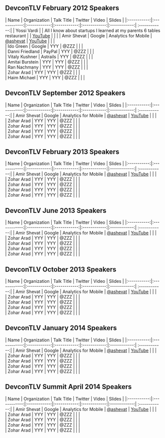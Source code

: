## DevconTLV February 2012 Speakers

| Name | Organization | Talk Title  | Twitter |  Video | Slides |
|:-----------:|:------------:|:------------:|:------------:|:------------:|:------------:| :------------:|
| Yossi Vardi      |       |      All I know about startups I learned at my parents 6 tables restaurant  |      |  [YouTube](http://www.youtube.com/watch?v=zxZnikHqiOw)   |    |    | 
| Amir Shevat      |      Google |      Analytics for Mobile |    [@ashevat](https://twitter.com/ashevat)  |  [YouTube](http://www.youtube.com/watch?v=LgJ4lumhxvE)   |    |    |   
| Ido Green      |      Google |  YYY |   @ZZZ  |    |    |  
| Danni Friedland      |      PayPal |  YYY |   @ZZZ  |    |    |  
| Vitaly Kushner      |      Astrails |  YYY |   @ZZZ  |    |    |  
| Amitai Burstein      |      YYY |   YYY |  @ZZZ  |    |    |  
| Ran Nachmany      |      YYY |   YYY |  @ZZZ  |    |    |  
| Zohar Arad      |      YYY |   YYY |  @ZZZ  |    |    |  
| Haim Michael      |      YYY |   YYY |  @ZZZ  |    |    |  
 



## DevconTLV September 2012 Speakers
| Name | Organization | Talk Title  | Twitter |  Video | Slides |
|:-----------:|:------------:|:------------:|:------------:|:------------:|:------------:| :------------:|
| Amir Shevat      |      Google |      Analytics for Mobile |    [@ashevat](https://twitter.com/ashevat)  |  [YouTube](http://www.youtube.com/watch?v=LgJ4lumhxvE)   |    |    |   
| Zohar Arad      |      YYY |  YYY |   @ZZZ  |    |    |  
| Zohar Arad      |      YYY |  YYY |   @ZZZ  |    |    |  
| Zohar Arad      |      YYY |  YYY |   @ZZZ  |    |    |  
| Zohar Arad      |      YYY |   YYY |  @ZZZ  |    |    |  


## DevconTLV February 2013 Speakers

| Name | Organization | Talk Title  | Twitter |  Video | Slides |
|:-----------:|:------------:|:------------:|:------------:|:------------:|:------------:| :------------:|
| Amir Shevat      |      Google |      Analytics for Mobile |    [@ashevat](https://twitter.com/ashevat)  |  [YouTube](http://www.youtube.com/watch?v=LgJ4lumhxvE)   |    |    |   
| Zohar Arad      |      YYY |  YYY |   @ZZZ  |    |    |  
| Zohar Arad      |      YYY |  YYY |   @ZZZ  |    |    |  
| Zohar Arad      |      YYY |  YYY |   @ZZZ  |    |    |  
| Zohar Arad      |      YYY |   YYY |  @ZZZ  |    |    |  


## DevconTLV June 2013 Speakers

| Name | Organization | Talk Title  | Twitter |  Video | Slides |
|:-----------:|:------------:|:------------:|:------------:|:------------:|:------------:| :------------:|
| Amir Shevat      |      Google |      Analytics for Mobile |    [@ashevat](https://twitter.com/ashevat)  |  [YouTube](http://www.youtube.com/watch?v=LgJ4lumhxvE)   |    |    |   
| Zohar Arad      |      YYY |  YYY |   @ZZZ  |    |    |  
| Zohar Arad      |      YYY |  YYY |   @ZZZ  |    |    |  
| Zohar Arad      |      YYY |  YYY |   @ZZZ  |    |    |  
| Zohar Arad      |      YYY |   YYY |  @ZZZ  |    |    |  



## DevconTLV October 2013 Speakers

| Name | Organization | Talk Title  | Twitter |  Video | Slides |
|:-----------:|:------------:|:------------:|:------------:|:------------:|:------------:| :------------:|
| Amir Shevat      |      Google |      Analytics for Mobile |    [@ashevat](https://twitter.com/ashevat)  |  [YouTube](http://www.youtube.com/watch?v=LgJ4lumhxvE)   |    |    |   
| Zohar Arad      |      YYY |  YYY |   @ZZZ  |    |    |  
| Zohar Arad      |      YYY |  YYY |   @ZZZ  |    |    |  
| Zohar Arad      |      YYY |  YYY |   @ZZZ  |    |    |  
| Zohar Arad      |      YYY |   YYY |  @ZZZ  |    |    |  



## DevconTLV January 2014 Speakers

| Name | Organization | Talk Title  | Twitter |  Video | Slides |
|:-----------:|:------------:|:------------:|:------------:|:------------:|:------------:| :------------:|
| Amir Shevat      |      Google |      Analytics for Mobile |    [@ashevat](https://twitter.com/ashevat)  |  [YouTube](http://www.youtube.com/watch?v=LgJ4lumhxvE)   |    |    |   
| Zohar Arad      |      YYY |  YYY |   @ZZZ  |    |    |  
| Zohar Arad      |      YYY |  YYY |   @ZZZ  |    |    |  
| Zohar Arad      |      YYY |  YYY |   @ZZZ  |    |    |  
| Zohar Arad      |      YYY |   YYY |  @ZZZ  |    |    |  



## DevconTLV Summit April 2014 Speakers

| Name | Organization | Talk Title  | Twitter |  Video | Slides |
|:-----------:|:------------:|:------------:|:------------:|:------------:|:------------:| :------------:|
| Amir Shevat      |      Google |      Analytics for Mobile |    [@ashevat](https://twitter.com/ashevat)  |  [YouTube](http://www.youtube.com/watch?v=LgJ4lumhxvE)   |    |    |   
| Zohar Arad      |      YYY |  YYY |   @ZZZ  |    |    |  
| Zohar Arad      |      YYY |  YYY |   @ZZZ  |    |    |  
| Zohar Arad      |      YYY |  YYY |   @ZZZ  |    |    |  
| Zohar Arad      |      YYY |   YYY |  @ZZZ  |    |    |  





